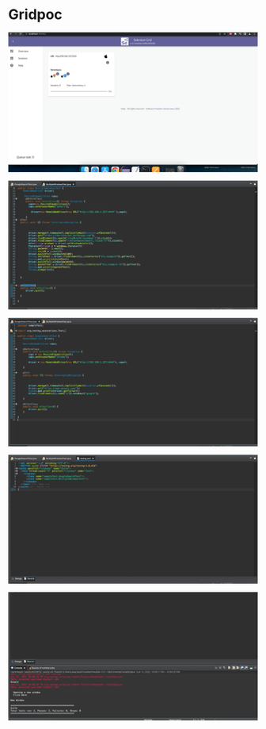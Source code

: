 # Gridpoc

![](./images/pasted-image-24.png)


![](./images/pasted-image-28.png)


![](./images/pasted-image-30.png)


![](./images/pasted-image-32.png)


![](./images/pasted-image-34.png)
